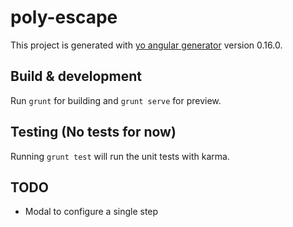 # poly-escape

This project is generated with [yo angular generator](https://github.com/yeoman/generator-angular)
version 0.16.0.

## Build & development

Run `grunt` for building and `grunt serve` for preview.

## Testing (No tests for now)

Running `grunt test` will run the unit tests with karma.

## TODO

- Modal to configure a single step
